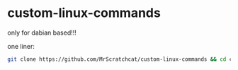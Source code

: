 # custom-linux-commands
only for dabian based!!!

one liner:
```bash
git clone https://github.com/MrScratchcat/custom-linux-commands && cd custom-linux-commands/ && bash os-update && cd ..
